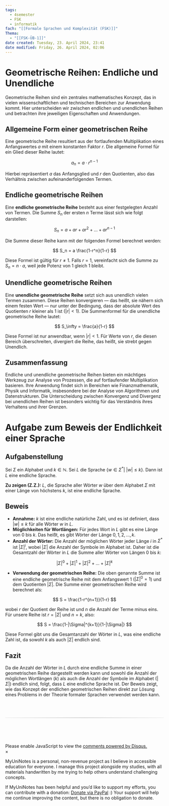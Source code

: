 ```yaml
---
tags:
  - 4semester
  - FSK
  - informatik
fach: "[[Formale Sprachen und Komplexität (FSK)]]"
Thema:
  - "[[FSK-ÜB-1]]"
date created: Tuesday, 23. April 2024, 23:41
date modified: Friday, 26. April 2024, 02:06
---
```


# Geometrische Reihen: Endliche und Unendliche

Geometrische Reihen sind ein zentrales mathematisches Konzept, das in vielen wissenschaftlichen und technischen Bereichen zur Anwendung kommt. Hier unterscheiden wir zwischen endlichen und unendlichen Reihen und betrachten ihre jeweiligen Eigenschaften und Anwendungen.

## Allgemeine Form einer geometrischen Reihe

Eine geometrische Reihe resultiert aus der fortlaufenden Multiplikation eines Anfangswertes $a$ mit einem konstanten Faktor $r$. Die allgemeine Formel für ein Glied dieser Reihe lautet:

$$
a_n = a \cdot r^{n-1}
$$

Hierbei repräsentiert $a$ das Anfangsglied und $r$ den Quotienten, also das Verhältnis zwischen aufeinanderfolgenden Termen.

## Endliche geometrische Reihen

Eine **endliche geometrische Reihe** besteht aus einer festgelegten Anzahl von Termen. Die Summe $S_n$ der ersten $n$ Terme lässt sich wie folgt darstellen:

$$
S_n = a + ar + ar^2 + \dots + ar^{n-1}
$$

Die Summe dieser Reihe kann mit der folgenden Formel berechnet werden:

$$
S_n = a \frac{1-r^n}{1-r}
$$

Diese Formel ist gültig für $r \neq 1$. Falls $r = 1$, vereinfacht sich die Summe zu $S_n = n \cdot a$, weil jede Potenz von $1$ gleich $1$ bleibt.

## Unendliche geometrische Reihen

Eine **unendliche geometrische Reihe** setzt sich aus unendlich vielen Termen zusammen. Diese Reihen konvergieren — das heißt, sie nähern sich einem festen Wert — nur unter der Bedingung, dass der absolute Wert des Quotienten $r$ kleiner als 1 ist ($|r| < 1$). Die Summenformel für die unendliche geometrische Reihe lautet:

$$
S_\infty = \frac{a}{1-r}
$$

Diese Formel ist nur anwendbar, wenn $|r| < 1$. Für Werte von $r$, die diesen Bereich überschreiten, divergiert die Reihe, das heißt, sie strebt gegen Unendlich.

## Zusammenfassung

Endliche und unendliche geometrische Reihen bieten ein mächtiges Werkzeug zur Analyse von Prozessen, die auf fortlaufender Multiplikation basieren. Ihre Anwendung findet sich in Bereichen wie Finanzmathematik, Physik und Informatik, insbesondere bei der Analyse von Algorithmen und Datenstrukturen. Die Unterscheidung zwischen Konvergenz und Divergenz bei unendlichen Reihen ist besonders wichtig für das Verständnis ihres Verhaltens und ihrer Grenzen.

# Aufgabe zum Beweis der Endlichkeit einer Sprache

## Aufgabenstellung

Sei $\Sigma$ ein Alphabet und $k \in \mathbb{N}$. Sei $L$ die Sprache $\{ w \in \Sigma^{*} | \ |w| \leq k \}$. Dann ist $L$ eine endliche Sprache.

**Zu zeigen (Z.Z.):** $L$, die Sprache aller Wörter $w$ über dem Alphabet $\Sigma$ mit einer Länge von höchstens $k$, ist eine endliche Sprache.

## Beweis

- **Annahme:** $k$ ist eine endliche natürliche Zahl, und es ist definiert, dass $|w| \leq k$ für alle Wörter $w$ in $L$.
- **Möglichkeiten für Wortlängen:** Für jedes Wort in $L$ gibt es eine Länge von $0$ bis $k$. Das heißt, es gibt Wörter der Länge $0, 1, 2, \dots, k$.
- **Anzahl der Wörter:** Die Anzahl der möglichen Wörter jeder Länge $i$ in $\Sigma^{*}$ ist $|\Sigma|^i$, wobei $|\Sigma|$ die Anzahl der Symbole im Alphabet ist. Daher ist die Gesamtzahl der Wörter in $L$ die Summe aller Wörter von Längen $0$ bis $k$:

$$
|\Sigma|^0 + |\Sigma|^1 + |\Sigma|^2 + \dots + |\Sigma|^k
$$

- **Verwendung der geometrischen Reihe:** Die oben genannte Summe ist eine endliche geometrische Reihe mit dem Anfangswert $1$ ($|\Sigma|^0 = 1$) und dem Quotienten $|\Sigma|$. Die Summe einer geometrischen Reihe wird berechnet als:

$$
S = \frac{1-r^{n+1}}{1-r}
$$

wobei $r$ der Quotient der Reihe ist und $n$ die Anzahl der Terme minus eins. Für unsere Reihe ist $r = |\Sigma|$ und $n = k$, also:

$$
S = \frac{1-|\Sigma|^{k+1}}{1-|\Sigma|}
$$

Diese Formel gibt uns die Gesamtanzahl der Wörter in $L$, was eine endliche Zahl ist, da sowohl $k$ als auch $|\Sigma|$ endlich sind.

## Fazit

Da die Anzahl der Wörter in $L$ durch eine endliche Summe in einer geometrischen Reihe dargestellt werden kann und sowohl die Anzahl der möglichen Wortlängen ($k$) als auch die Anzahl der Symbole im Alphabet ($|\Sigma|$) endlich sind, folgt, dass $L$ eine endliche Sprache ist. Der Beweis zeigt, wie das Konzept der endlichen geometrischen Reihen direkt zur Lösung eines Problems in der Theorie formaler Sprachen verwendet werden kann.

<!-- DISQUS SCRIPT COMMENT START -->

<hr style="border: none; height: 2px; background: linear-gradient(to right, #f0f0f0, #ccc, #f0f0f0); margin-top: 4rem; margin-bottom: 5rem;">
<div id="disqus_thread"></div>
<script>
    /**
    *  RECOMMENDED CONFIGURATION VARIABLES: EDIT AND UNCOMMENT THE SECTION BELOW TO INSERT DYNAMIC VALUES FROM YOUR PLATFORM OR CMS.
    *  LEARN WHY DEFINING THESE VARIABLES IS IMPORTANT: https://disqus.com/admin/universalcode/#configuration-variables    */
    /*
    var disqus_config = function () {
    this.page.url = PAGE_URL;  // Replace PAGE_URL with your page's canonical URL variable
    this.page.identifier = PAGE_IDENTIFIER; // Replace PAGE_IDENTIFIER with your page's unique identifier variable
    };
    */
    (function() { // DON'T EDIT BELOW THIS LINE
    var d = document, s = d.createElement('script');
    s.src = 'https://myuninotes.disqus.com/embed.js';
    s.setAttribute('data-timestamp', +new Date());
    (d.head || d.body).appendChild(s);
    })();
</script>
<noscript>Please enable JavaScript to view the <a href="https://disqus.com/?ref_noscript">comments powered by Disqus.</a></noscript>

<!-- DISQUS SCRIPT COMMENT END -->

<!-- Modal START -->
<div id="myModal" class="modal">
  <div class="modal-content">
    <span id="closeModal" class="close">&times;</span>
    <p class="modal-text">
      <span class="modal-highlight">MyUniNotes is a personal, non-revenue project as I believe in accessible education for everyone.</span> I manage this project alongside my studies, with all materials handwritten by me trying to help others understand challenging concepts.
    </p>
    <p class="modal-text">
      If MyUniNotes has been helpful and you’d like to support my efforts, <span class="modal-highlight"> you can contribute with a donation: <a class="modal-dono-link" href="https://paypal.me/myuninotes4u">Donate via PayPal</a> :) </span> Your support will help me continue improving the content, but there is no obligation to donate.
    </p>
  </div>
</div>

<script>
  // JavaScript to display the modal on page load
  document.addEventListener('DOMContentLoaded', function() {
    // Generate a random number between 1 and 1
    // Wanted it to load with a adjustable probability for every page load but did not work, as DOM is loaded only once. Therefore now loading it every time website is visited and DOM is loaded.
    const randomNumber = Math.floor(Math.random() * 1) + 1; 
    console.log(randomNumber)
    if (randomNumber === 1) {
      setTimeout(function() {
        const modal = document.getElementById('myModal');
        if (modal) {
          modal.classList.add('show');
        }
      }, 1000); // Adjust the delay as needed

      const closeModal = document.getElementById('closeModal');
      if (closeModal) {
        closeModal.addEventListener('click', function() {
          const modal = document.getElementById('myModal');
          if (modal) {
            modal.classList.remove('show');
          }
        });
      }
    } else {
      // Ensure the modal is hidden if the random number is not 1
      const modal = document.getElementById('myModal');
      if (modal) {
        modal.style.display = 'none';
      }
    }
  });
</script>
<!-- Modal END -->

